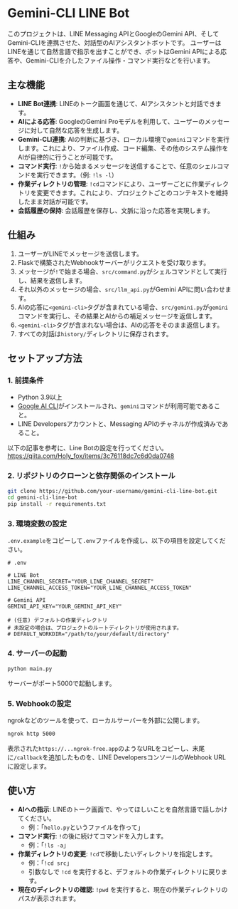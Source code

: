 # Gemini-CLI LINE Bot

このプロジェクトは、LINE Messaging APIとGoogleのGemini API、そしてGemini-CLIを連携させた、対話型のAIアシスタントボットです。
ユーザーはLINEを通じて自然言語で指示を出すことができ、ボットはGemini APIによる応答や、Gemini-CLIを介したファイル操作・コマンド実行などを行います。

## 主な機能

- **LINE Bot連携**: LINEのトーク画面を通じて、AIアシスタントと対話できます。
- **AIによる応答**: GoogleのGemini Proモデルを利用して、ユーザーのメッセージに対して自然な応答を生成します。
- **Gemini-CLI連携**: AIの判断に基づき、ローカル環境で`gemini`コマンドを実行します。これにより、ファイル作成、コード編集、その他のシステム操作をAIが自律的に行うことが可能です。
- **コマンド実行**: `!`から始まるメッセージを送信することで、任意のシェルコマンドを実行できます。（例: `!ls -l`）
- **作業ディレクトリの管理**: `!cd`コマンドにより、ユーザーごとに作業ディレクトリを変更できます。これにより、プロジェクトごとのコンテキストを維持したまま対話が可能です。
- **会話履歴の保持**: 会話履歴を保存し、文脈に沿った応答を実現します。

## 仕組み

1.  ユーザーがLINEでメッセージを送信します。
2.  Flaskで構築されたWebhookサーバーがリクエストを受け取ります。
3.  メッセージが`!`で始まる場合、`src/command.py`がシェルコマンドとして実行し、結果を返信します。
4.  それ以外のメッセージの場合、`src/llm_api.py`がGemini APIに問い合わせます。
5.  AIの応答に`<gemini-cli>`タグが含まれている場合、`src/gemini.py`が`gemini`コマンドを実行し、その結果とAIからの補足メッセージを返信します。
6.  `<gemini-cli>`タグが含まれない場合は、AIの応答をそのまま返信します。
7.  すべての対話は`history/`ディレクトリに保存されます。

## セットアップ方法

### 1. 前提条件

- Python 3.9以上
- [Google AI CLI](https://github.com/google/generative-ai-cli)がインストールされ、`gemini`コマンドが利用可能であること。
- LINE Developersアカウントと、Messaging APIのチャネルが作成済みであること。

以下の記事を参考に、Line Botの設定を行ってください。
https://qiita.com/Holy_fox/items/3c76118dc7c6d0da0748

### 2. リポジトリのクローンと依存関係のインストール

```bash
git clone https://github.com/your-username/gemini-cli-line-bot.git
cd gemini-cli-line-bot
pip install -r requirements.txt
```

### 3. 環境変数の設定

`.env.example`をコピーして`.env`ファイルを作成し、以下の項目を設定してください。

```.env
# .env

# LINE Bot
LINE_CHANNEL_SECRET="YOUR_LINE_CHANNEL_SECRET"
LINE_CHANNEL_ACCESS_TOKEN="YOUR_LINE_CHANNEL_ACCESS_TOKEN"

# Gemini API
GEMINI_API_KEY="YOUR_GEMINI_API_KEY"

# (任意) デフォルトの作業ディレクトリ
# 未設定の場合は、プロジェクトのルートディレクトリが使用されます。
# DEFAULT_WORKDIR="/path/to/your/default/directory"
```

### 4. サーバーの起動

```bash
python main.py
```

サーバーがポート5000で起動します。

### 5. Webhookの設定

ngrokなどのツールを使って、ローカルサーバーを外部に公開します。

```bash
ngrok http 5000
```

表示された`https://...ngrok-free.app`のようなURLをコピーし、末尾に`/callback`を追加したものを、LINE DevelopersコンソールのWebhook URLに設定します。

## 使い方

- **AIへの指示**: LINEのトーク画面で、やってほしいことを自然言語で話しかけてください。
  - 例：「`hello.py`というファイルを作って」
- **コマンド実行**: `!`の後に続けてコマンドを入力します。
  - 例：「`!ls -a`」
- **作業ディレクトリの変更**: `!cd`で移動したいディレクトリを指定します。
  - 例：「`!cd src`」
  - 引数なしで `!cd` を実行すると、デフォルトの作業ディレクトリに戻ります。
- **現在のディレクトリの確認**: `!pwd` を実行すると、現在の作業ディレクトリのパスが表示されます。
